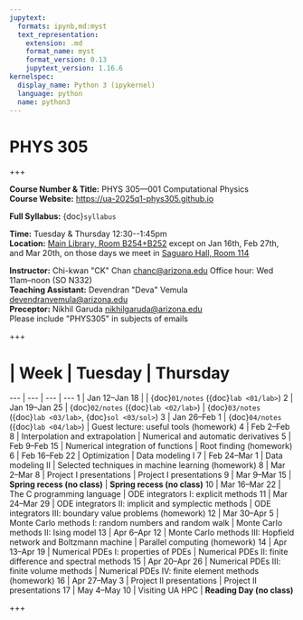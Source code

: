 ```yaml
---
jupytext:
  formats: ipynb,md:myst
  text_representation:
    extension: .md
    format_name: myst
    format_version: 0.13
    jupytext_version: 1.16.6
kernelspec:
  display_name: Python 3 (ipykernel)
  language: python
  name: python3
---
```


# PHYS 305

+++

**Course Number & Title:** PHYS 305—001 Computational Physics  
**Course Website:** https://ua-2025q1-phys305.github.io

**Full Syllabus:** {doc}`syllabus`

**Time:** Tuesday & Thursday 12:30--1:45pm  
**Location:** [Main Library, Room B254+B252](https://lib.arizona.edu/sites/default/files/main-floor2.pdf) except on Jan 16th, Feb 27th, and Mar 20th, on those days we meet in [Saguaro Hall, Room 114](https://map.arizona.edu/33/0114)

**Instructor:** Chi-kwan "CK" Chan <chanc@arizona.edu> Office hour: Wed 11am–noon (SO N332)  
**Teaching Assistant:** Devendran "Deva" Vemula <devendranvemula@arizona.edu>  
**Preceptor:** Nikhil Garuda <nikhilgaruda@arizona.edu>  
Please include "PHYS305" in subjects of emails

+++

#  | Week | Tuesday | Thursday
--- | --- | --- | ---
1  | Jan 12–Jan 18 |                                                                 | {doc}`01/notes` ({doc}`lab <01/lab>`)
2  | Jan 19–Jan 25 | {doc}`02/notes` ({doc}`lab <02/lab>`)                           | {doc}`03/notes` ({doc}`lab <03/lab>`, {doc}`sol <03/sol>`)
3  | Jan 26–Feb  1 | {doc}`04/notes` ({doc}`lab <04/lab>`)                           | Guest lecture: useful tools (homework)
4  | Feb  2–Feb  8 | Interpolation and extrapolation                                 | Numerical and automatic derivatives
5  | Feb  9–Feb 15 | Numerical integration of functions                              | Root finding (homework)
6  | Feb 16–Feb 22 | Optimization                                                    | Data modeling I
7  | Feb 24–Mar  1 | Data modeling II                                                | Selected techniques in machine learning (homework)
8  | Mar  2–Mar  8 | Project I presentations                                         | Project I presentations
9  | Mar  9–Mar 15 | **Spring recess (no class)**                                    | **Spring recess (no class)**
10 | Mar 16–Mar 22 | The C programming language                                      | ODE integrators I: explicit methods
11 | Mar 24–Mar 29 | ODE integrators II: implicit and symplectic methods             | ODE integrators III: boundary value problems (homework)
12 | Mar 30–Apr  5 | Monte Carlo methods I: random numbers and random walk           | Monte Carlo methods II: Ising model
13 | Apr  6–Apr 12 | Monte Carlo methods III: Hopfield network and Boltzmann machine | Parallel computing (homework)
14 | Apr 13–Apr 19 | Numerical PDEs I: properties of PDEs                            | Numerical PDEs II: finite difference and spectral methods
15 | Apr 20–Apr 26 | Numerical PDEs III: finite volume methods                       | Numerical PDEs IV: finite element methods (homework)
16 | Apr 27–May  3 | Project II presentations                                        | Project II presentations
17 | May  4–May 10 | Visiting UA HPC                                                 | **Reading Day (no class)**

+++

```{tableofcontents}
```
